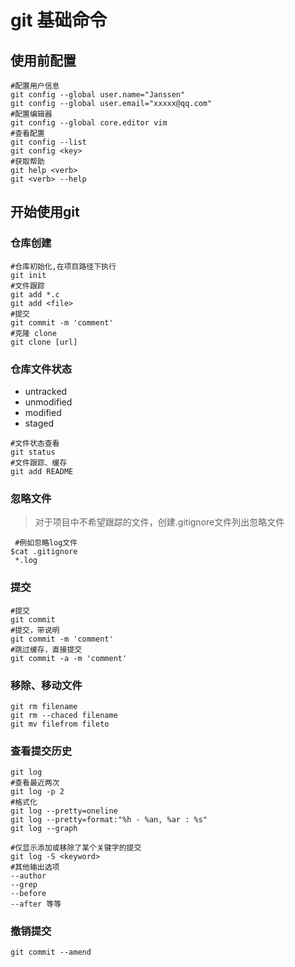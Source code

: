 # git 基础命令

## 使用前配置

```shell
#配置用户信息
git config --global user.name="Janssen"
git config --global user.email="xxxxx@qq.com"
#配置编辑器
git config --global core.editor vim
#查看配置
git config --list
git config <key>
#获取帮助
git help <verb>
git <verb> --help
```

## 开始使用git

### 仓库创建

```shell
#仓库初始化,在项目路径下执行
git init
#文件跟踪
git add *.c
git add <file>
#提交
git commit -m 'comment'
#克隆 clone
git clone [url]
```

### 仓库文件状态

* untracked
* unmodified
* modified
* staged

```shell
#文件状态查看
git status
#文件跟踪、缓存
git add README
```

### 忽略文件

> 对于项目中不希望跟踪的文件，创建.gitignore文件列出忽略文件

```shell
 #例如忽略log文件
$cat .gitignore
 *.log
```

### 提交

```shell
#提交
git commit
#提交，带说明
git commit -m 'comment'
#跳过缓存，直接提交
git commit -a -m 'comment'
```

### 移除、移动文件

```shell
git rm filename
git rm --chaced filename
git mv filefrom fileto
```

### 查看提交历史

```shell
git log
#查看最近两次
git log -p 2
#格式化
git log --pretty=oneline
git log --pretty=format:"%h - %an, %ar : %s"
git log --graph

#仅显示添加或移除了某个关键字的提交
git log -S <keyword>
#其他输出选项
--author
--grep
--before
--after 等等
```

### 撤销提交

```shell
git commit --amend
```
